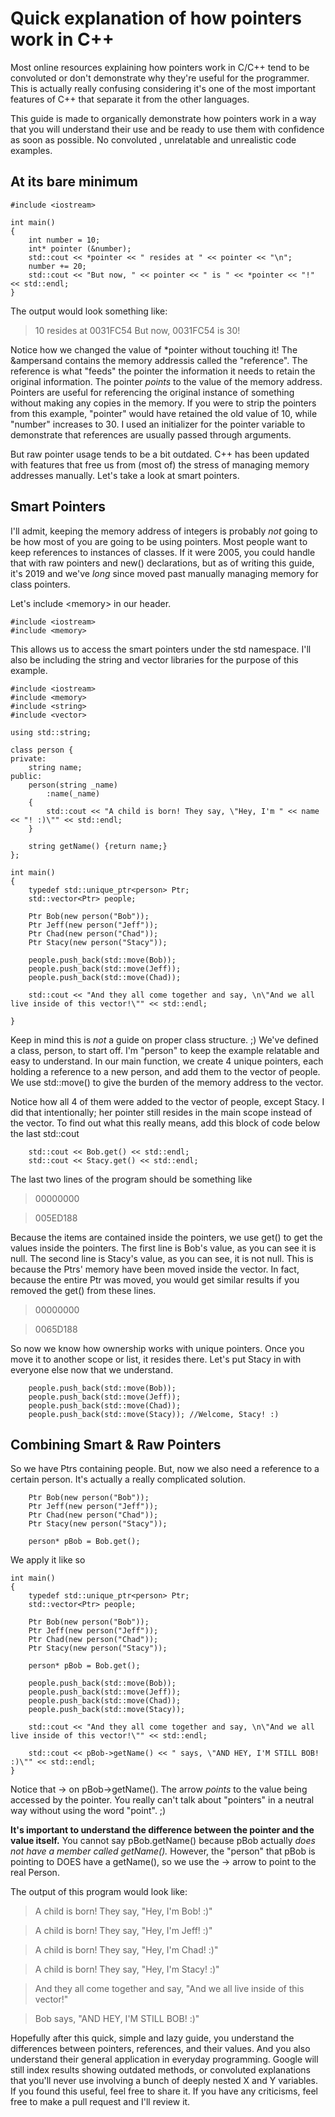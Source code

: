 # Quick explanation of how pointers work in C++
Most online resources explaining how pointers work in C/C++ tend to be convoluted or don't demonstrate why they're useful for the programmer. This is actually really confusing considering it's one of the most important features of C++ that separate it from the other languages. 

This guide is made to organically demonstrate how pointers work in a way that you will understand their use and be ready to use them with confidence as soon as possible. No convoluted , unrelatable and unrealistic code examples.

## At its bare minimum

```
#include <iostream>

int main()
{
	int number = 10;
	int* pointer (&number);
	std::cout << *pointer << " resides at " << pointer << "\n";
	number += 20;
	std::cout << "But now, " << pointer << " is " << *pointer << "!" << std::endl;
}
```

The output would look something like:
> 10 resides at 0031FC54
> But now, 0031FC54 is 30!

Notice how we changed the value of \*pointer without touching it! The &ampersand contains the memory addressis called the "reference". The reference is what "feeds" the pointer the information it needs to retain the original information. The pointer *points* to the value of the memory address. Pointers are useful for referencing the original instance of something without making any copies in the memory. 
If you were to strip the pointers from this example, "pointer" would have retained the old value of 10, while "number" increases to 30. I used an initializer for the pointer variable to demonstrate that references are usually passed through arguments. 

But raw pointer usage tends to be a bit outdated. C++ has been updated with features that free us from (most of) the stress of managing memory addresses manually. Let's take a look at smart pointers.

## Smart Pointers

I'll admit, keeping the memory address of integers is probably *not* going to be how most of you are going to be using pointers. Most people want to keep references to instances of classes. If it were 2005, you could handle that with raw pointers and new() declarations, but as of writing this guide, it's 2019 and we've *long* since moved past manually managing memory for class pointers.

Let's include \<memory> in our header.
  
```
#include <iostream>
#include <memory>
```
This allows us to access the smart pointers under the std namespace. I'll also be including the string and vector libraries for the purpose of this example. 

```
#include <iostream>
#include <memory>
#include <string>
#include <vector>

using std::string;

class person {
private:
	string name;
public:
	person(string _name)
		:name(_name)
	{
		std::cout << "A child is born! They say, \"Hey, I'm " << name << "! :)\"" << std::endl;
	}

	string getName() {return name;}
};

int main()
{
	typedef std::unique_ptr<person> Ptr;
	std::vector<Ptr> people;

	Ptr Bob(new person("Bob"));
	Ptr Jeff(new person("Jeff"));
	Ptr Chad(new person("Chad"));
	Ptr Stacy(new person("Stacy"));

	people.push_back(std::move(Bob));
	people.push_back(std::move(Jeff));
	people.push_back(std::move(Chad));

	std::cout << "And they all come together and say, \n\"And we all live inside of this vector!\"" << std::endl;

}
  ```
Keep in mind this is *not* a guide on proper class structure. ;) We've defined a class, person, to start off. I'm "person" to keep the example relatable and easy to understand. In our main function, we create 4 unique pointers, each holding a reference to a new person, and add them to the vector of people. We use std::move() to give the burden of the memory address to the vector.

Notice how all 4 of them were added to the vector of people, except Stacy. I did that intentionally; her pointer still resides in the main scope instead of the vector. To find out what this really means, add this block of code below the last std::cout

```
	std::cout << Bob.get() << std::endl;
	std::cout << Stacy.get() << std::endl;
 ```
 The last two lines of the program should be something like 
 
 > 00000000
 
 > 005ED188
 
 Because the items are contained inside the pointers, we use get() to get the values inside the pointers. The first line is Bob's value, as you can see it is null. The second line is Stacy's value, as you can see, it is not null. This is because the Ptrs' memory have been moved inside the vector. In fact, because the entire Ptr was moved, you would get similar results if you removed the get() from these lines. 
 
> 00000000

> 0065D188

So now we know how ownership works with unique pointers. Once you move it to another scope or list, it resides there. Let's put Stacy in with everyone else now that we understand. 

```
	people.push_back(std::move(Bob));
	people.push_back(std::move(Jeff));
	people.push_back(std::move(Chad));
	people.push_back(std::move(Stacy)); //Welcome, Stacy! :)
```

## Combining Smart & Raw Pointers

So we have Ptrs containing people. But, now we also need a reference to a certain person. It's actually a really complicated solution.

```
	Ptr Bob(new person("Bob"));
	Ptr Jeff(new person("Jeff"));
	Ptr Chad(new person("Chad"));
	Ptr Stacy(new person("Stacy"));

	person* pBob = Bob.get();
```
We apply it like so

```
int main()
{
	typedef std::unique_ptr<person> Ptr;
	std::vector<Ptr> people;

	Ptr Bob(new person("Bob"));
	Ptr Jeff(new person("Jeff"));
	Ptr Chad(new person("Chad"));
	Ptr Stacy(new person("Stacy"));

	person* pBob = Bob.get();

	people.push_back(std::move(Bob));
	people.push_back(std::move(Jeff));
	people.push_back(std::move(Chad));
	people.push_back(std::move(Stacy)); 

	std::cout << "And they all come together and say, \n\"And we all live inside of this vector!\"" << std::endl;

	std::cout << pBob->getName() << " says, \"AND HEY, I'M STILL BOB! :)\"" << std::endl;
}
```
Notice that -> on pBob->getName(). The arrow *points* to the value being accessed by the pointer. You really can't talk about "pointers" in a neutral way without using the word "point". ;) 

**It's important to understand the difference between the pointer and the value itself.** You cannot say pBob.getName() because pBob actually *does not have a member called getName().* However, the "person" that pBob is pointing to DOES have a getName(), so we use the -> arrow to point to the real Person. 

The output of this program would look like:


> A child is born! They say, "Hey, I'm Bob! :)"

> A child is born! They say, "Hey, I'm Jeff! :)"

> A child is born! They say, "Hey, I'm Chad! :)"

> A child is born! They say, "Hey, I'm Stacy! :)"

> And they all come together and say,
> "And we all live inside of this vector!"

> Bob says, "AND HEY, I'M STILL BOB! :)"

Hopefully after this quick, simple and lazy guide, you understand the differences between pointers, references, and their values. And you also understand their general application in everyday programming. Google will still index results showing outdated methods, or convoluted explanations that you'll never use involving a bunch of deeply nested X and Y variables. If you found this useful, feel free to share it. If you have any criticisms, feel free to make a pull request and I'll review it. 
